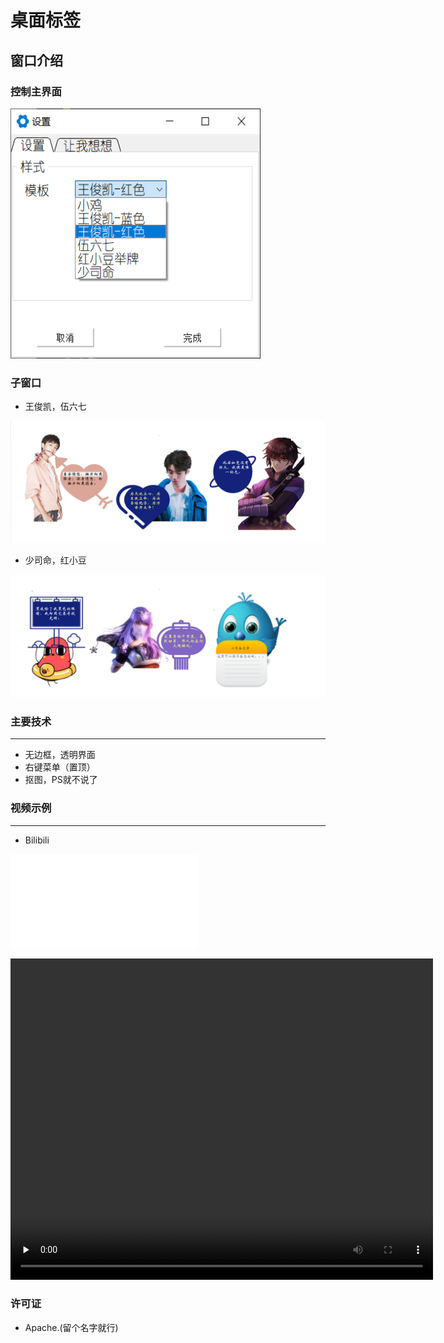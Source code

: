 # 桌面标签
## 窗口介绍
### 控制主界面
<img src="./snapshot/主界面.png" width="400" height="400">

### 子窗口
* 王俊凯，伍六七
<img src="./snapshot/示例1.png">

* 少司命，红小豆
<img src="./snapshot/示例2.png">


### 主要技术

---------
* 无边框，透明界面
* 右键菜单（置顶）
* 抠图，PS就不说了

### 视频示例
--------------------
* Bilibili
<iframe src="//player.bilibili.com/player.html?aid=243315047&bvid=BV1vv411z7vS&cid=195098855&page=1" scrolling="no" border="0" frameborder="no" framespacing="0" allowfullscreen="true"> </iframe>

<video 
    width="676" 
    height="514"
    id="video" 
    controls="" 
    preload="none"> 
    <source id="mp4" 
    src="//player.bilibili.com/player.html?aid=243315047&bvid=BV1vv411z7vS&cid=195098855&page=1" 
    type="video/mp4">
</video>


### 许可证
* Apache.(留个名字就行)
<b> <b/>


